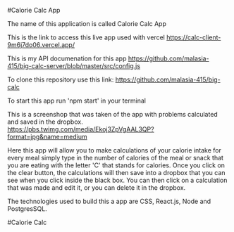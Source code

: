 #Calorie Calc App

The name of this application is called Calorie Calc App

This is the link to access this live app used with vercel 
https://calc-client-9m6j7do06.vercel.app/

This is my API documenation for this app
https://github.com/malasia-415/big-calc-server/blob/master/src/config.js

To clone this repository use this link: 
https://github.com/malasia-415/big-calc

To start this app run 'npm start' in your terminal 

This is a screenshop that was taken of the app with problems calculated and saved in the dropbox.
https://pbs.twimg.com/media/Ekoj3ZpVgAAL3QP?format=jpg&name=medium

Here this app will allow you to make calculations of your calorie intake for every meal simply type in the number of calories of the meal or snack that you are eating with the letter 'C' that stands for calories. Once you click on the clear button, the calculations will then save into a dropbox that you can see when you click inside the black box. You can then click on a calculation that was made and edit it, or you can delete it in the dropbox. 

The technologies used to build this a app are CSS, React.js, Node and PostgresSQL. 

#Calorie Calc
